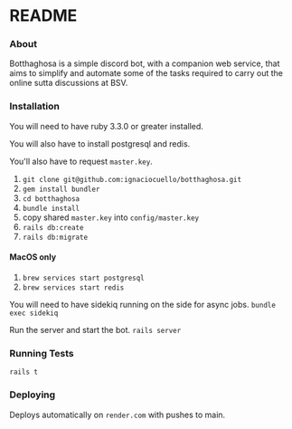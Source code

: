 # README

### About

Botthaghosa is a simple discord bot, with a companion web service, that 
aims to simplify and automate some of the tasks required to carry out the
online sutta discussions at BSV.

### Installation

You will need to have ruby 3.3.0 or greater installed.

You will also have to install postgresql and redis.

You'll also have to request `master.key`.

1. `git clone git@github.com:ignaciocuello/botthaghosa.git`
2. `gem install bundler`
3. `cd botthaghosa`
4. `bundle install`
5. copy shared `master.key` into `config/master.key`
6. `rails db:create`
7. `rails db:migrate`

#### MacOS only
1. `brew services start postgresql`
2. `brew services start redis`

You will need to have sidekiq running on the side for async jobs.
`bundle exec sidekiq`

Run the server and start the bot.
`rails server`

### Running Tests

`rails t`

### Deploying

Deploys automatically on `render.com` with pushes to main.
